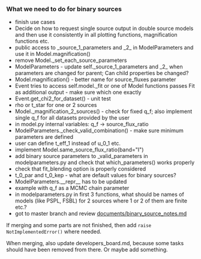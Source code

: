 ### What we need to do for binary sources

* finish use cases
* Decide on how to request single source output in double source models and then use it consistently in all plotting functions, magnification functions etc.
* public access to \_source\_1\_parameters and \_2\_ in ModelParameters and use it in Model.magnification()
* remove Model.\_set\_each\_source\_parameters
* ModelParameters - update self.\_source\_1\_parameters and \_2\_ when parameters are changed for parent; Can child properties be changed?
* Model.magnification() - better name for source\_fluxes parameter
* Event tries to access self.model.\_fit or one of Model functions passes Fit as additional output - make sure which one exactly
* Event.get\_chi2\_for\_dataset() - unit test
* rho or t\_star for one or 2 sources
* Model.\_magnification\_2\_sources() - check for fixed q\_f; also implement single q\_f for all datasets provided by the user
* in model.py internal variables: q\_f -> source\_flux\_ratio
* ModelParameters.\_check\_valid\_combination() - make sure minimum parameters are defined
* user can define t\_eff\_1 instead of u\_0\_1 etc.
* implement Model.same\_source\_flux\_ratio(band="I")
* add binary source parameters to \_valid\_parameters in modelparameters.py and check that which\_parameters() works properly
* check that fit\_blending option is properly considered
* t\_0\_par and t\_0\_kep - what are default values for binary sources?
* ModelParameters.\_\_repr\_\_ has to be updated
* example with q\_f as a MCMC chain parameter
* in modelparameters.py in first 3 functions, what should be names of models (like PSPL, FSBL) for 2 sources where 1 or 2 of them are finite etc.?
* got to master branch and review [documents/binary_source_notes.md](https://github.com/rpoleski/MulensModel/blob/master/documents/binary_source_notes.md)

If merging and some parts are not finished, then add ```raise NotImplementedError()``` where needed.

When merging, also update developers_board.md, because some tasks should have been removed from there. Or maybe add something.

